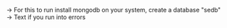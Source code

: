 -> For this to run install mongodb on your system, create a database "sedb"
-> Text if you run into errors
